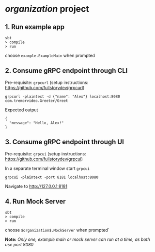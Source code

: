 # $organization$ project

## 1. Run example app
```
sbt 
> compile
> run

```
choose `example.ExampleMain` when prompted

## 2. Consume gRPC endpoint through CLI

Pre-requisite: `grpcurl` (setup instructions: https://github.com/fullstorydev/grpcurl)

```
grpcurl -plaintext -d {"name": "Alex"} localhost:8080 com.tremorvideo.Greeter/Greet
```

Expected output

```arma.header
{
  "message": "Hello, Alex!"
}
```

## 3. Consume gRPC endpoint through UI

Pre-requisite: `grpcui` (setup instructions: https://github.com/fullstorydev/grpcui)

In a separate terminal window start `grpcui`
```
grpcui -plaintext -port 8181 localhost:8080
```
Navigate to http://127.0.0.1:8181 



## 4. Run Mock Server
```
sbt 
> compile
> run

```
choose `$organization$.MockServer` when prompted`

**Note:** _Only one, example main or mock server can run at a time, as both use port 8080_